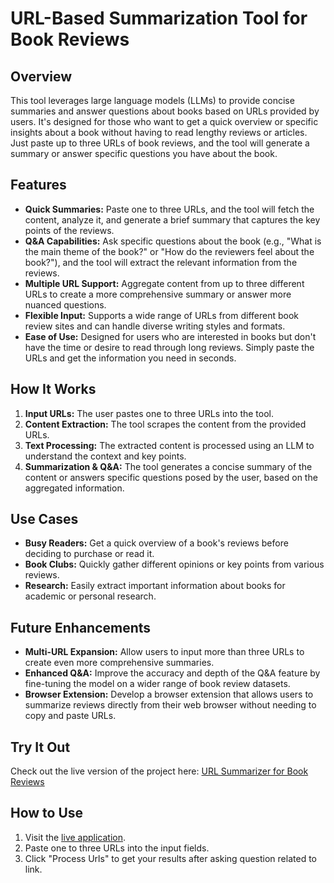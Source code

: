 # URL-Based Summarization Tool for Book Reviews

## Overview

This tool leverages large language models (LLMs) to provide concise summaries and answer questions about books based on URLs provided by users. It's designed for those who want to get a quick overview or specific insights about a book without having to read lengthy reviews or articles. Just paste up to three URLs of book reviews, and the tool will generate a summary or answer specific questions you have about the book.

## Features

- **Quick Summaries:** Paste one to three URLs, and the tool will fetch the content, analyze it, and generate a brief summary that captures the key points of the reviews.
- **Q&A Capabilities:** Ask specific questions about the book (e.g., "What is the main theme of the book?" or "How do the reviewers feel about the book?"), and the tool will extract the relevant information from the reviews.
- **Multiple URL Support:** Aggregate content from up to three different URLs to create a more comprehensive summary or answer more nuanced questions.
- **Flexible Input:** Supports a wide range of URLs from different book review sites and can handle diverse writing styles and formats.
- **Ease of Use:** Designed for users who are interested in books but don't have the time or desire to read through long reviews. Simply paste the URLs and get the information you need in seconds.

## How It Works

1. **Input URLs:** The user pastes one to three URLs into the tool.
2. **Content Extraction:** The tool scrapes the content from the provided URLs.
3. **Text Processing:** The extracted content is processed using an LLM to understand the context and key points.
4. **Summarization & Q&A:** The tool generates a concise summary of the content or answers specific questions posed by the user, based on the aggregated information.

## Use Cases

- **Busy Readers:** Get a quick overview of a book's reviews before deciding to purchase or read it.
- **Book Clubs:** Quickly gather different opinions or key points from various reviews.
- **Research:** Easily extract important information about books for academic or personal research.

## Future Enhancements

- **Multi-URL Expansion:** Allow users to input more than three URLs to create even more comprehensive summaries.
- **Enhanced Q&A:** Improve the accuracy and depth of the Q&A feature by fine-tuning the model on a wider range of book review datasets.
- **Browser Extension:** Develop a browser extension that allows users to summarize reviews directly from their web browser without needing to copy and paste URLs.
## Try It Out

Check out the live version of the project here: [URL Summarizer for Book Reviews](https://url-based-summarization-tool-for-book-reviews-hzoozdiwdtp8mgqv.streamlit.app/Url%20Summarisor)

## How to Use

1. Visit the [live application](https://url-based-summarization-tool-for-book-reviews-56zxhrfl8bfiamab.streamlit.app/Url%20Summarisor).
2. Paste one to three URLs into the input fields.
3. Click "Process Urls" to get your results after asking question related to link.
